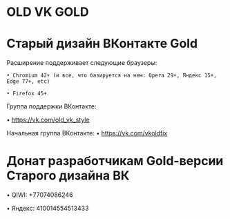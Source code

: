 # OLD VK GOLD
   # Старый дизайн ВКонтакте Gold 
   
   Расширение поддерживает следующие браузеры:
   
  	• Chromium 42+ (и все, что базируется на нем: Opera 29+, Яндекс 15+, Edge 77+, etc)
   
 	• Firefox 45+

  Группа поддержки ВКонтакте: 
  
  • https://vk.com/old_vk_style
  
  Начальная группа ВКонтакте: 
  • https://vk.com/vkoldfix
  
# Донат разработчикам Gold-версии Старого дизайна ВК

 • QIWI: +77074086246

 • Яндекс: 410014554513433
